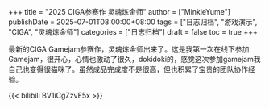 +++
title = "2025 CIGA参赛作 灵魂炼金师"
author = ["MinkieYume"]
publishDate = 2025-07-01T08:00:00+08:00
tags = ["日志归档", "游戏演示", "CIGA", "灵魂炼金师"]
categories = ["日志归档"]
draft = false
toc = true
+++

最新的CIGA Gamejam参赛作，灵魂炼金师出来了。这是我第一次在线下参加Gamejam，很开心，心情也激动了很久，dokidoki的，感觉这次参加gamejam我自己也变得很猫咪了。虽然成品完成度不是很高，但也积累了宝贵的团队协作经验。

{{< bilibili BV1iCgZzvE5x >}}
